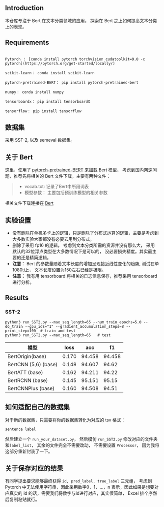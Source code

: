 ## Introduction

本仓库专注于 Bert  在文本分类领域的应用， 探索在 Bert 之上如何提高文本分类上的表现。

## Requirements

```

Pytorch ： [conda install pytorch torchvision cudatoolkit=9.0 -c pytorch](https://pytorch.org/get-started/locally/)

scikit-learn： conda install scikit-learn

pytorch-pretrained-BERT： pip install pytorch-pretrained-bert

numpy： conda install numpy

tensorboardx： pip install tensorboardX

tensorflow： pip install tensorflow
```

## 数据集

采用 SST-2, 以及 semeval 数据集。

## 关于 Bert 

这里，使用了 [pytorch-pretrained-BERT](https://github.com/huggingface/pytorch-pretrained-BERT) 来加载 Bert 模型， 考虑到国内网速问题，推荐先将相关的 Bert 文件下载，主要有两种文件：
> - vocab.txt: 记录了Bert中所用词表
> - 模型参数： 主要包括预训练模型的相关参数

相关文件下载连接在 [Bert](./Bert.md)

## 实验设置

- 没有删除在单机多卡上的逻辑，只是删除了分布式运算的逻辑，主要是考虑到大多数实验大家都没有必要去用到分布式。
- 删除了采用 fp16 的逻辑， 考虑到文本分类所需的资源并没有那么大， 采用 默认的32位浮点类型在大多数情况下是可以的， 没必要损失精度。其实最主要的还是精简逻辑。
- **注意**： Bert 的参数量随着文本长度的增加呈现接近线性变化的趋势, 测试在单1080ti上， 文本长度设置为150左右已经是极限。
- **注意：** 我有用 tensorboard 将相关的日志信息保存，推荐采用 tensorboard 进行分析。


## Results

### SST-2
```
python3 run_SST2.py --max_seq_length=65 --num_train_epochs=5.0 --do_train --gpu_ids="1" --gradient_accumulation_steps=8 --print_step=100  # train and test
python3 run_SST2.py --max_seq_length=65   # test
```

| 模型                 | loss  | acc    | f1     |
| -------------------- | ----- | ------ | ------ |
| BertOrigin(base)     | 0.170 | 94.458 | 94.458 |
| BertCNN (5,6) (base) | 0.148 | 94.607 | 94.62  |
| BertATT (base)       | 0.162 | 94.211 | 94.22  |
| BertRCNN (base)      | 0.145 | 95.151 | 95.15  |
| BertCNNPlus (base)   | 0.160 | 94.508 | 94.51  |


## 如何适配自己的数据集

对于新的数据集，只需要将你的数据集转化为对应的 tsv 格式：
```
sentence label
```
然后建立一个 `run_your_dataset.py`， 然后模仿 `run_SST2.py` 修改对应的文件夹和`label_list`， 其余的文件完全不需要改动， 不需要设置 `Processor`， 因为我将这部分重新封装了一下。

## 关于保存对应的结果

有同学提出要求能够最终获得 `id, pred_label, true_label` 三元组， 考虑到 Pytorch 中无法使用字符串，因此采用数字0，1，...，n 表示，因此如果是想要对应真实的 id 的话，需要我们将数字与id进行对应，其实很简单， Excel 排个序然后复制粘贴就行。







